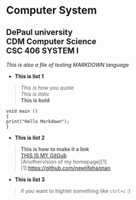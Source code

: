 
Computer System
=====
DePaul university    
CDM Computer Science     
CSC 406 SYSTEM I
-----
*This is also a file of testing MARKDOWN language*      

* **This is list 1**    
>*This is how you quote*                  
>*This is italic*      
>**This is bold**            


    void main ()
    {
    print("Hello Markdown");
    }

* **This is list 2**     
>**This is how to make it a link**    
    [THIS IS MY GitGub](https://github.com/newlifehaonan)     
    [Anothervision of my homepage][1]      
    [1]:https://github.com/newlifehaonan

* **This is list 3**
>if you want to highlet something like `ctrl+c` :)


